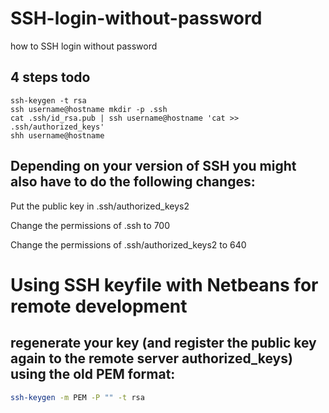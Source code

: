 # SSH-login-without-password
how to SSH login without password

## 4 steps todo
```
ssh-keygen -t rsa
ssh username@hostname mkdir -p .ssh
cat .ssh/id_rsa.pub | ssh username@hostname 'cat >> .ssh/authorized_keys'
shh username@hostname
```

## Depending on your version of SSH you might also have to do the following changes:
Put the public key in .ssh/authorized_keys2

Change the permissions of .ssh to 700

Change the permissions of .ssh/authorized_keys2 to 640


# Using SSH keyfile with Netbeans for remote development
## regenerate your key (and register the public key again to the remote server authorized_keys) using the old PEM format:
```bash
ssh-keygen -m PEM -P "" -t rsa
```
